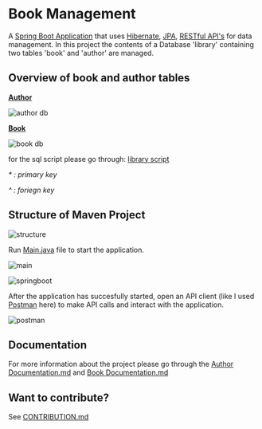  # Book Management 
A [Spring Boot Application](https://spring.io/guides/gs/spring-boot/) that uses [Hibernate](https://www.tutorialspoint.com/hibernate/index.htm), [JPA](https://www.tutorialspoint.com/jpa/index.htm), [RESTful API's](https://restfulapi.net/) for data management. In this project the contents of a Database 'library' containing two tables 'book' and 'author' are managed.

## Overview of book and author tables
__[Author](https://github.com/sakshigupta265/book_management/blob/master/Author%20Table.md)__

![author db](https://user-images.githubusercontent.com/54631569/99930985-f4201200-2d78-11eb-93d7-b52c0f9162f0.jpg)

__[Book](https://github.com/sakshigupta265/book_management/blob/master/Book%20Documentation.md)__

![book db](https://user-images.githubusercontent.com/54631569/99931010-07cb7880-2d79-11eb-8036-6d2c87ab5ef1.jpg)

for the sql script please go through: [library script](https://github.com/sakshigupta265/book_management/blob/master/library.sql)

_* : primary key_

_^ : foriegn key_ 

## Structure of Maven Project

![structure](https://user-images.githubusercontent.com/54631569/99932793-246aaf00-2d7f-11eb-88b7-9d8588a5e966.jpg)

Run [Main.java](https://github.com/sakshigupta265/book_management/blob/master/src/main/java/com/java/Main.java) file to start the application.

![main](https://user-images.githubusercontent.com/54631569/99936092-503e6280-2d88-11eb-89c5-b4ad6caeac88.jpg)

![springboot](https://user-images.githubusercontent.com/54631569/99936123-62b89c00-2d88-11eb-8a9b-37d8dfcbdf74.jpg)

After the application has succesfully started, open an API client (like I used [Postman](https://www.postman.com/) here) to make API calls and interact with the application.

![postman](https://user-images.githubusercontent.com/54631569/99936290-ccd14100-2d88-11eb-8fb5-357c2de74f0b.jpg)

## Documentation
For more information about the project please go through the [Author Documentation.md](https://github.com/sakshigupta265/book_management/blob/master/Author%20Documentation.md) and [Book Documentation.md](https://github.com/sakshigupta265/book_management/blob/master/Book%20Documentation.md)

## Want to contribute?
See [CONTRIBUTION.md](https://github.com/sakshigupta265/book_management/blob/master/CONTRIBUTION.md)
